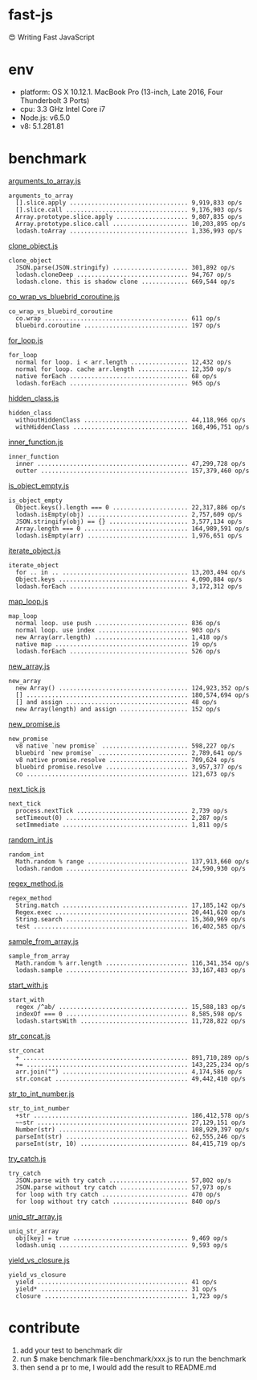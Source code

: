 # fast-js

:heart_eyes: Writing Fast JavaScript

# env

* platform: OS X 10.12.1. MacBook Pro (13-inch, Late 2016, Four Thunderbolt 3 Ports)
* cpu: 3.3 GHz Intel Core i7
* Node.js: v6.5.0
* v8: 5.1.281.81

# benchmark

[arguments_to_array.js](benchmark/arguments_to_array.js)

```
arguments_to_array
  [].slice.apply ................................. 9,919,833 op/s
  [].slice.call .................................. 9,176,903 op/s
  Array.prototype.slice.apply .................... 9,807,835 op/s
  Array.prototype.slice.call ..................... 10,203,895 op/s
  lodash.toArray ................................. 1,336,993 op/s
```

[clone_object.js](benchmark/clone_object.js)

```
clone_object
  JSON.parse(JSON.stringify) ..................... 301,892 op/s
  lodash.cloneDeep ............................... 94,767 op/s
  lodash.clone. this is shadow clone ............. 669,544 op/s
```

[co_wrap_vs_bluebrid_coroutine.js](benchmark/co_wrap_vs_bluebrid_coroutine.js)

```
co_wrap_vs_bluebird_coroutine
  co.wrap ........................................ 611 op/s
  bluebird.coroutine ............................. 197 op/s
```

[for_loop.js](benchmark/for_loop.js)

```
for_loop
  normal for loop. i < arr.length ................ 12,432 op/s
  normal for loop. cache arr.length .............. 12,350 op/s
  native forEach ................................. 68 op/s
  lodash.forEach ................................. 965 op/s
```

[hidden_class.js](benchmark/hidden_class.js)

```
hidden_class
  withoutHiddenClass ............................. 44,118,966 op/s
  withHiddenClass ................................ 168,496,751 op/s
```

[inner_function.js](benchmark/inner_function.js)

```
inner_function
  inner .......................................... 47,299,728 op/s
  outter ......................................... 157,379,460 op/s
```

[is_object_empty.js](benchmark/is_object_empty.js)

```
is_object_empty
  Object.keys().length === 0 ..................... 22,317,886 op/s
  lodash.isEmpty(obj) ............................ 2,757,609 op/s
  JSON.stringify(obj) == {} ...................... 3,577,134 op/s
  Array.length === 0 ............................. 164,989,591 op/s
  lodash.isEmpty(arr) ............................ 1,976,651 op/s
```

[iterate_object.js](benchmark/iterate_object.js)

```
iterate_object
  for .. in .. ................................... 13,203,494 op/s
  Object.keys .................................... 4,090,884 op/s
  lodash.forEach ................................. 3,172,312 op/s
```

[map_loop.js](benchmark/map_loop.js)

```
map_loop
  normal loop. use push .......................... 836 op/s
  normal loop. use index ......................... 903 op/s
  new Array(arr.length) .......................... 1,418 op/s
  native map ..................................... 19 op/s
  lodash.forEach ................................. 526 op/s
```

[new_array.js](benchmark/new_array.js)

```
new_array
  new Array() .................................... 124,923,352 op/s
  [] ............................................. 180,574,694 op/s
  [] and assign .................................. 48 op/s
  new Array(length) and assign ................... 152 op/s
```

[new_promise.js](benchmark/new_promise.js)

```
new_promise
  v8 native `new promise` ........................ 598,227 op/s
  bluebird `new promise` ......................... 2,789,641 op/s
  v8 native promise.resolve ...................... 709,624 op/s
  bluebird promise.resolve ....................... 3,957,377 op/s
  co ............................................. 121,673 op/s
```

[next_tick.js](benchmark/next_tick.js)

```
next_tick
  process.nextTick ............................... 2,739 op/s
  setTimeout(0) .................................. 2,287 op/s
  setImmediate ................................... 1,811 op/s
```

[random_int.js](benchmark/random_int.js)

```
random_int
  Math.random % range ............................ 137,913,660 op/s
  lodash.random .................................. 24,590,930 op/s
```

[regex_method.js](benchmark/regex_method.js)

```
regex_method
  String.match ................................... 17,185,142 op/s
  Regex.exec ..................................... 20,441,620 op/s
  String.search .................................. 15,360,969 op/s
  test ........................................... 16,402,585 op/s
```

[sample_from_array.js](benchmark/sample_from_array.js)

```
sample_from_array
  Math.random % arr.length ....................... 116,341,354 op/s
  lodash.sample .................................. 33,167,483 op/s
```

[start_with.js](benchmark/start_with.js)

```
start_with
  regex /^ab/ .................................... 15,588,183 op/s
  indexOf === 0 .................................. 8,585,598 op/s
  lodash.startsWith .............................. 11,728,822 op/s
```

[str_concat.js](benchmark/str_concat.js)

```
str_concat
  + .............................................. 891,710,289 op/s
  += ............................................. 143,225,234 op/s
  arr.join("") ................................... 4,174,586 op/s
  str.concat ..................................... 49,442,410 op/s
```

[str_to_int_number.js](benchmark/str_to_int_number.js)

```
str_to_int_number
  +str ........................................... 186,412,578 op/s
  ~~str .......................................... 27,129,151 op/s
  Number(str) .................................... 108,929,397 op/s
  parseInt(str) .................................. 62,555,246 op/s
  parseInt(str, 10) .............................. 84,415,719 op/s
```

[try_catch.js](benchmark/try_catch.js)

```
try_catch
  JSON.parse with try catch ...................... 57,802 op/s
  JSON.parse without try catch ................... 57,973 op/s
  for loop with try catch ........................ 470 op/s
  for loop without try catch ..................... 840 op/s
```

[uniq_str_array.js](benchmark/uniq_str_array.js)

```
uniq_str_array
  obj[key] = true ................................ 9,469 op/s
  lodash.uniq .................................... 9,593 op/s
```

[yield_vs_closure.js](benchmark/yield_vs_closure.js)

```
yield_vs_closure
  yield .......................................... 41 op/s
  yield* ......................................... 31 op/s
  closure ........................................ 1,723 op/s
```

# contribute

1. add your test to benchmark dir
1. run $ make benchmark file=benchmark/xxx.js to run the benchmark
1. then send a pr to me, I would add the result to README.md